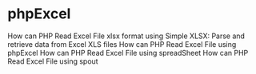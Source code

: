 # phpExcel
How can PHP Read Excel File xlsx format using Simple XLSX: Parse and retrieve data from Excel XLS files
How can PHP Read Excel File using phpExcel
How can PHP Read Excel File using spreadSheet
How can PHP Read Excel File using spout

